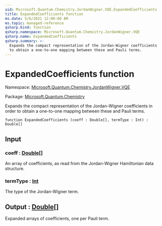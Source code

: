 ```yaml
---
uid: Microsoft.Quantum.Chemistry.JordanWigner.VQE.ExpandedCoefficients
title: ExpandedCoefficients function
ms.date: 5/6/2021 12:00:00 AM
ms.topic: managed-reference
qsharp.kind: function
qsharp.namespace: Microsoft.Quantum.Chemistry.JordanWigner.VQE
qsharp.name: ExpandedCoefficients
qsharp.summary: >-
  Expands the compact representation of the Jordan-Wigner coefficients in order
  to obtain a one-to-one mapping between these and Pauli terms.
---
```


# ExpandedCoefficients function

Namespace: [Microsoft.Quantum.Chemistry.JordanWigner.VQE](xref:Microsoft.Quantum.Chemistry.JordanWigner.VQE)

Package: [Microsoft.Quantum.Chemistry](https://nuget.org/packages/Microsoft.Quantum.Chemistry)


Expands the compact representation of the Jordan-Wigner coefficients in orderto obtain a one-to-one mapping between these and Pauli terms.

```qsharp
function ExpandedCoefficients (coeff : Double[], termType : Int) : Double[]
```


## Input

### coeff : [Double](xref:microsoft.quantum.qsharp.valueliterals#double-literals)[]

An array of coefficients, as read from the Jordan-Wigner Hamiltonian data structure.


### termType : [Int](xref:microsoft.quantum.qsharp.valueliterals#int-literals)

The type of the Jordan-Wigner term.



## Output : [Double](xref:microsoft.quantum.qsharp.valueliterals#double-literals)[]

Expanded arrays of coefficients, one per Pauli term.